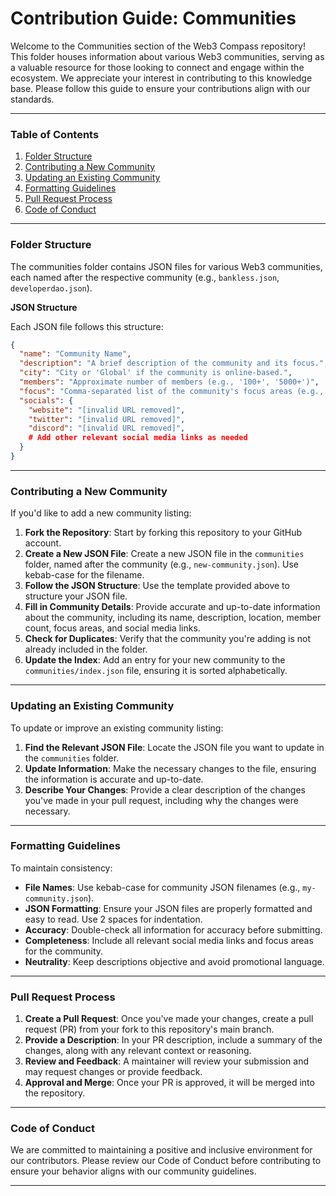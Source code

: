 # Contribution Guide: Communities

Welcome to the Communities section of the Web3 Compass repository! This folder houses information about various Web3 communities, serving as a valuable resource for those looking to connect and engage within the ecosystem. We appreciate your interest in contributing to this knowledge base. Please follow this guide to ensure your contributions align with our standards.

---

### Table of Contents

1.  [Folder Structure](#folder-structure)
2.  [Contributing a New Community](#contributing-a-new-community)
3.  [Updating an Existing Community](#updating-an-existing-community)
4.  [Formatting Guidelines](#formatting-guidelines)
5.  [Pull Request Process](#pull-request-process)
6.  [Code of Conduct](#code-of-conduct)

---

### Folder Structure

The communities folder contains JSON files for various Web3 communities, each named after the respective community (e.g., `bankless.json`, `developerdao.json`).

**JSON Structure**

Each JSON file follows this structure:

```json
{
  "name": "Community Name",
  "description": "A brief description of the community and its focus.",
  "city": "City or 'Global' if the community is online-based.",
  "members": "Approximate number of members (e.g., '100+', '5000+')",
  "focus": "Comma-separated list of the community's focus areas (e.g., 'DeFi, DAOs, NFTs')",
  "socials": {
    "website": "[invalid URL removed]",
    "twitter": "[invalid URL removed]",
    "discord": "[invalid URL removed]",
    # Add other relevant social media links as needed
  }
}
```

---

### Contributing a New Community

If you'd like to add a new community listing:

1.  **Fork the Repository**: Start by forking this repository to your GitHub account.
2.  **Create a New JSON File**: Create a new JSON file in the `communities` folder, named after the community (e.g., `new-community.json`). Use kebab-case for the filename.
3.  **Follow the JSON Structure**: Use the template provided above to structure your JSON file.
4.  **Fill in Community Details**: Provide accurate and up-to-date information about the community, including its name, description, location, member count, focus areas, and social media links.
5.  **Check for Duplicates**: Verify that the community you're adding is not already included in the folder.
6.  **Update the Index**: Add an entry for your new community to the `communities/index.json` file, ensuring it is sorted alphabetically.

---

### Updating an Existing Community

To update or improve an existing community listing:

1.  **Find the Relevant JSON File**: Locate the JSON file you want to update in the `communities` folder.
2.  **Update Information**: Make the necessary changes to the file, ensuring the information is accurate and up-to-date.
3.  **Describe Your Changes**: Provide a clear description of the changes you've made in your pull request, including why the changes were necessary.

---

### Formatting Guidelines

To maintain consistency:

- **File Names**: Use kebab-case for community JSON filenames (e.g., `my-community.json`).
- **JSON Formatting**: Ensure your JSON files are properly formatted and easy to read. Use 2 spaces for indentation.
- **Accuracy**: Double-check all information for accuracy before submitting.
- **Completeness**: Include all relevant social media links and focus areas for the community.
- **Neutrality**: Keep descriptions objective and avoid promotional language.

---

### Pull Request Process

1.  **Create a Pull Request**: Once you've made your changes, create a pull request (PR) from your fork to this repository's main branch.
2.  **Provide a Description**: In your PR description, include a summary of the changes, along with any relevant context or reasoning.
3.  **Review and Feedback**: A maintainer will review your submission and may request changes or provide feedback.
4.  **Approval and Merge**: Once your PR is approved, it will be merged into the repository.

---

### Code of Conduct

We are committed to maintaining a positive and inclusive environment for our contributors. Please review our Code of Conduct before contributing to ensure your behavior aligns with our community guidelines.

---
